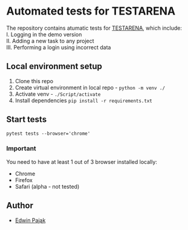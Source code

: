 # Automated tests for TESTARENA
The repository contains atumatic tests for [TESTARENA](https://demo.testarena.pl/), which include:   
I. Logging in the demo version   
II. Adding a new task to any project   
III. Performing a login using incorrect data   

## Local environment setup
1. Clone this repo
1. Create virtual environment in local repo - `python -m venv ./`
1. Activate venv - `./Script/activate`
1. Install dependencies `pip install -r requirements.txt`

## Start tests
    pytest tests --browser='chrome'

### Important
You need to have at least 1 out of 3 browser installed locally:
- Chrome
- Firefox
- Safari (alpha - not tested)


## Author
- [Edwin Pająk](https://github.com/edyp)